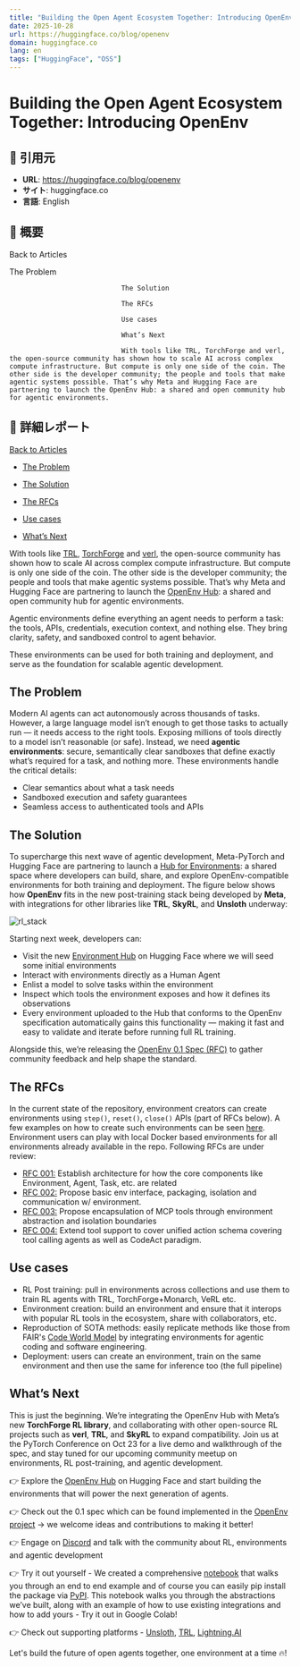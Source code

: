 ```yaml
---
title: "Building the Open Agent Ecosystem Together: Introducing OpenEnv"
date: 2025-10-28
url: https://huggingface.co/blog/openenv
domain: huggingface.co
lang: en
tags: ["HuggingFace", "OSS"]
---
```

# Building the Open Agent Ecosystem Together: Introducing OpenEnv

## 🔗 引用元
- **URL**: https://huggingface.co/blog/openenv
- **サイト**: huggingface.co
- **言語**: English
## 🧭 概要
Back to Articles

					
					
					
					
					

					
The Problem
									
								The Solution
									
								The RFCs
									
								Use cases
									
								What’s Next
									
								With tools like TRL, TorchForge and verl, the open-source community has shown how to scale AI across complex compute infrastructure. But compute is only one side of the coin. The other side is the developer community; the people and tools that make agentic systems possible. That’s why Meta and Hugging Face are partnering to launch the OpenEnv Hub: a shared and open community hub for agentic environments.

## 📝 詳細レポート
[Back to Articles](https://huggingface.co/blog)

*   [The Problem](#the-problem "The Problem")
    
*   [The Solution](#the-solution "The Solution")
    
*   [The RFCs](#the-rfcs "The RFCs")
    
*   [Use cases](#use-cases "Use cases")
    
*   [What’s Next](#whats-next "What’s Next")
    

With tools like [TRL](https://github.com/huggingface/trl), [TorchForge](https://github.com/meta-pytorch/torchforge) and [verl](https://github.com/volcengine/verl), the open-source community has shown how to scale AI across complex compute infrastructure. But compute is only one side of the coin. The other side is the developer community; the people and tools that make agentic systems possible. That’s why Meta and Hugging Face are partnering to launch the [OpenEnv Hub](https://huggingface.co/openenv): a shared and open community hub for agentic environments.

Agentic environments define everything an agent needs to perform a task: the tools, APIs, credentials, execution context, and nothing else. They bring clarity, safety, and sandboxed control to agent behavior.

These environments can be used for both training and deployment, and serve as the foundation for scalable agentic development.

[](#the-problem)The Problem
---------------------------

Modern AI agents can act autonomously across thousands of tasks. However, a large language model isn’t enough to get those tasks to actually run — it needs access to the right tools. Exposing millions of tools directly to a model isn’t reasonable (or safe). Instead, we need **agentic environments**: secure, semantically clear sandboxes that define exactly what’s required for a task, and nothing more. These environments handle the critical details:

*   Clear semantics about what a task needs
*   Sandboxed execution and safety guarantees
*   Seamless access to authenticated tools and APIs

[](#the-solution)The Solution
-----------------------------

To supercharge this next wave of agentic development, Meta-PyTorch and Hugging Face are partnering to launch a [Hub for Environments](https://huggingface.co/openenv): a shared space where developers can build, share, and explore OpenEnv-compatible environments for both training and deployment. The figure below shows how **OpenEnv** fits in the new post-training stack being developed by **Meta**, with integrations for other libraries like **TRL**, **SkyRL**, and **Unsloth** underway:

![rl_stack](https://huggingface.co/datasets/huggingface/documentation-images/resolve/main/blog/openenv/rl-stack.png)

Starting next week, developers can:

*   Visit the new [Environment Hub](https://huggingface.co/openenv) on Hugging Face where we will seed some initial environments
*   Interact with environments directly as a Human Agent
*   Enlist a model to solve tasks within the environment
*   Inspect which tools the environment exposes and how it defines its observations
*   Every environment uploaded to the Hub that conforms to the OpenEnv specification automatically gains this functionality — making it fast and easy to validate and iterate before running full RL training.

Alongside this, we’re releasing the [OpenEnv 0.1 Spec (RFC)](https://github.com/meta-pytorch/OpenEnv/blob/main/rfcs/002-env-spec.md) to gather community feedback and help shape the standard.

[](#the-rfcs)The RFCs
---------------------

In the current state of the repository, environment creators can create environments using `step()`, `reset()`, `close()` APIs (part of RFCs below). A few examples on how to create such environments can be seen [here](https://github.com/meta-pytorch/OpenEnv/tree/main/src/envs). Environment users can play with local Docker based environments for all environments already available in the repo. Following RFCs are under review:

*   [RFC 001:](https://github.com/meta-pytorch/OpenEnv/blob/main/rfcs/001-abstractions.md) Establish architecture for how the core components like Environment, Agent, Task, etc. are related
*   [RFC 002:](https://github.com/meta-pytorch/OpenEnv/blob/main/rfcs/002-env-spec.md) Propose basic env interface, packaging, isolation and communication w/ environment.
*   [RFC 003:](https://github.com/meta-pytorch/OpenEnv/blob/main/rfcs/003-mcp-support.md) Propose encapsulation of MCP tools through environment abstraction and isolation boundaries
*   [RFC 004:](https://github.com/meta-pytorch/OpenEnv/blob/main/rfcs/004-actions-as-tool-calls.md) Extend tool support to cover unified action schema covering tool calling agents as well as CodeAct paradigm.

[](#use-cases)Use cases
-----------------------

*   RL Post training: pull in environments across collections and use them to train RL agents with TRL, TorchForge+Monarch, VeRL etc.
*   Environment creation: build an environment and ensure that it interops with popular RL tools in the ecosystem, share with collaborators, etc.
*   Reproduction of SOTA methods: easily replicate methods like those from FAIR's [Code World Model](https://huggingface.co/papers/2510.02387) by integrating environments for agentic coding and software engineering.
*   Deployment: users can create an environment, train on the same environment and then use the same for inference too (the full pipeline)

[](#whats-next)What’s Next
--------------------------

This is just the beginning. We’re integrating the OpenEnv Hub with Meta’s new **TorchForge RL library**, and collaborating with other open-source RL projects such as **verl**, **TRL**, and **SkyRL** to expand compatibility. Join us at the PyTorch Conference on Oct 23 for a live demo and walkthrough of the spec, and stay tuned for our upcoming community meetup on environments, RL post-training, and agentic development.

👉 Explore the [OpenEnv Hub](https://huggingface.co/openenv) on Hugging Face and start building the environments that will power the next generation of agents.

👉 Check out the 0.1 spec which can be found implemented in the [OpenEnv project](https://github.com/meta-pytorch/OpenEnv) → we welcome ideas and contributions to making it better!

👉 Engage on [Discord](https://discord.gg/YsTYBh6PD9) and talk with the community about RL, environments and agentic development

👉 Try it out yourself - We created a comprehensive [notebook](https://colab.research.google.com/github/meta-pytorch/OpenEnv/blob/main/examples/OpenEnv_Tutorial.ipynb) that walks you through an end to end example and of course you can easily pip install the package via [PyPI](https://pypi.org/project/openenv-core/). This notebook walks you through the abstractions we’ve built, along with an example of how to use existing integrations and how to add yours - Try it out in Google Colab!

👉 Check out supporting platforms - [Unsloth](https://github.com/unslothai/unsloth), [TRL](https://huggingface.co/docs/trl/main/en/openenv), [Lightning.AI](http://lightning.ai/)

Let's build the future of open agents together, one environment at a time 🔥!

